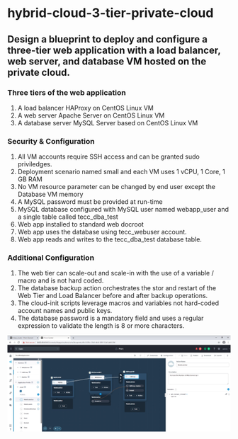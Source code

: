 # hybrid-cloud-3-tier-private-cloud
## Design a blueprint to deploy and configure a three-tier web application with a load balancer, web server, and database VM hosted on the private cloud.

### Three tiers of the web application
1) A load balancer HAProxy on CentOS Linux VM
2) A web server Apache Server on CentOS Linux VM
3) A database server MySQL Server based on CentOS Linux VM

### Security & Configuration
1) All VM accounts require SSH access and can be granted sudo priviledges.
2) Deployment scenario named small and each VM uses 1 vCPU, 1 Core, 1 GB RAM
3) No VM resource parameter can be changed by end user except the Database VM memory
4) A MySQL password must be provided at run-time
5) MySQL database configured with MySQL user named webapp_user and a single table called tecc_dba_test
6) Web app installed to standard web docroot
7) Web app uses the database using tecc_webuser account.
8) Web app reads and writes to the tecc_dba_test database table.

### Additional Configuration
1) The web tier can scale-out and scale-in with the use of a variable / macro and is not hard coded.
2) The database backup action orchestrates the stor and restart of the Web Tier and Load Balancer before and after backup operations.
3) The cloud-init scripts leverage macros and variables not hard-coded account names and public keys.
4) The database password is a mandatory field and uses a regular expression to validate the length is 8 or more characters.

![Private Cloud 3 Tier Application](/project2/images/0-start.jpg)

